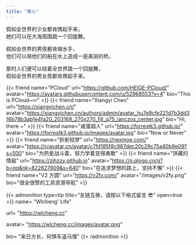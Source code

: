 ```yaml
---
title: "篝火"
---
```



假如全世界的少女都肯携起手来，  
她们可以在大海周围跳一个回旋舞。  
  
假如全世界的男孩都肯做水手，  
他们可以用他们的船在水上造成一座美丽的桥。  
  
那时人们便可以绕着全世界跳一个回旋舞，  
假如全世界的男女孩都肯携起手来。  


{{< friend name="PCloud" url="https://github.com/HEIGE-PCloud/" avatar="https://avatars.githubusercontent.com/u/52968553?v=4" bio="This is PCloud~💤" >}}
{{< friend name="Xiangyi Chen" url="https://xiangyichen.cn/" avatar="https://xiangyichen.cn/authors/admin/avatar_hu7e9cfe221d7b3dd316b78b3ab1e4fa20_203168_270x270_fill_q75_lanczos_center.jpg" bio="Hi, there ~" >}}
{{< friend name="咸蛋超人" url="https://forrestk3.github.io/" avatar="https://forrestk3.github.io/images/avatar.jpg" bio="Now or Never" >}}
{{< friend name="折影轻梦" url="https://nexmoe.com/" avatar="https://cravatar.cn/avatar/c7fd185f8c967dec20c29c75a40b9e09?s=500" bio="为热爱战斗着，努力学着变得勇敢" >}}
{{< friend name="饼藏的情敌" url="https://zjhzzy.github.io" avatar="https://q.qlogo.cn/g?b=qq&nk=822627809&s=640" bio="在追求梦想的路上，坚持不懈" >}}
{{< friend name="V2 方圆" url="https://v2fy.com/" avatar="/images/v2fy.png" bio="很全很赞的工具资源导航" >}}


{{< admonition type=tip title="友链互换，请按以下格式留言 😎" open=true >}}
name= "Wlcheng' Life"

url= "https://wlcheng.cc"

avatar= "https://wlcheng.cc/images/avatar.png"

bio= "来日方长，何惧车遥马慢"
{{< /admonition >}}

